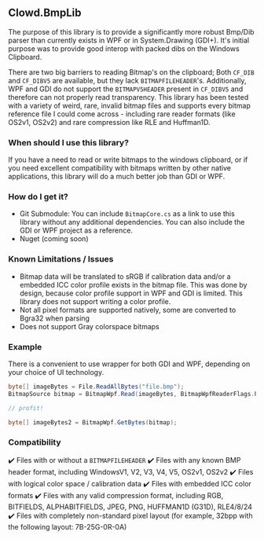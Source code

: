 ## Clowd.BmpLib
The purpose of this library is to provide a significantly more robust Bmp/Dib parser than currently exists in WPF or in System.Drawing (GDI+). It's initial purpose was to provide good interop with packed dibs on the Windows Clipboard. 

There are two big barriers to reading Bitmap's on the clipboard; Both `CF_DIB` and `CF_DIBV5` are available, but they lack `BITMAPFILEHEADER`'s. Additionally, WPF and GDI do not support the `BITMAPV5HEADER` present in `CF_DIBV5` and therefore can not properly read transparency. This library has been tested with a variety of weird, rare, invalid bitmap files and supports every bitmap reference file I could come across - including rare reader formats (like OS2v1, OS2v2) and rare  compression like RLE and Huffman1D.

### When should I use this library?
If you have a need to read or write bitmaps to the windows clipboard, or if you need excellent compatibility with bitmaps written by other native applications, this library will do a much better job than GDI or WPF.

### How do I get it?

 - Git Submodule: You can include `BitmapCore.cs` as a link to use this library without any additional dependencies. You can also include the GDI or WPF project as a reference.
 - Nuget (coming soon)

### Known Limitations / Issues
 - Bitmap data will be translated to sRGB if calibration data and/or a embedded ICC color profile exists in the bitmap file. This was done by design, because color profile support in WPF and GDI is limited. This library does not support writing a color profile.
 - Not all pixel formats are supported natively, some are converted to Bgra32 when parsing
 - Does not support Gray colorspace bitmaps

### Example
There is a convenient to use wrapper for both GDI and WPF, depending on your choice of UI technology.
```cs
byte[] imageBytes = File.ReadAllBytes("file.bmp");
BitmapSource bitmap = BitmapWpf.Read(imageBytes, BitmapWpfReaderFlags.PreserveInvalidAlphaChannel);

// profit!

byte[] imageBytes2 = BitmapWpf.GetBytes(bitmap);
```

### Compatibility

:heavy_check_mark: Files with or without a `BITMAPFILEHEADER`
:heavy_check_mark: Files with any known BMP header format, including WindowsV1, V2, V3, V4, V5, OS2v1, OS2v2
:heavy_check_mark: Files with logical color space / calibration data
:heavy_check_mark: Files with embedded ICC color formats
:heavy_check_mark: Files with any valid compression format, including RGB, BITFIELDS, ALPHABITFIELDS, JPEG, PNG, HUFFMAN1D (G31D), RLE4/8/24
:heavy_check_mark: Files with completely non-standard pixel layout (for example, 32bpp with the following layout: 7B-25G-0R-0A)
